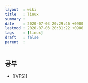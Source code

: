 ```yaml
---
layout  : wiki
title   : linux
summary : 
date    : 2020-07-03 20:29:46 +0900
lastmod : 2020-07-03 20:31:22 +0900
tags    : [linux]
draft   : false
parent  : 
---
```


## 공부
 * [[VFS]]
